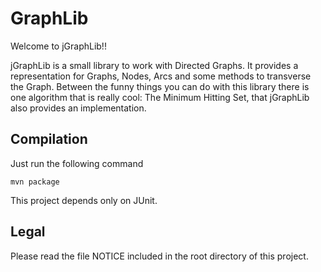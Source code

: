 # GraphLib

Welcome to jGraphLib!!

jGraphLib is a small library to work with Directed Graphs. It provides a representation for Graphs, Nodes, Arcs and some methods to transverse the Graph. Between the funny things you can do with this library there is one algorithm that is really cool: The Minimum Hitting Set, that jGraphLib also provides an implementation.

## Compilation

Just run the following command

```
mvn package
```

This project depends only on JUnit.

## Legal

Please read the file NOTICE included in the root directory of this project.
